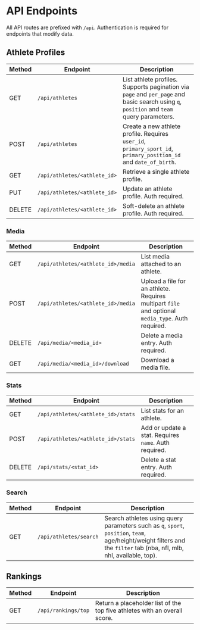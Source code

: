 # API Endpoints

All API routes are prefixed with `/api`. Authentication is required for endpoints that modify data.

## Athlete Profiles

| Method | Endpoint | Description |
| ------ | -------- | ----------- |
| GET | `/api/athletes` | List athlete profiles. Supports pagination via `page` and `per_page` and basic search using `q`, `position` and `team` query parameters. |
| POST | `/api/athletes` | Create a new athlete profile. Requires `user_id`, `primary_sport_id`, `primary_position_id` and `date_of_birth`. |
| GET | `/api/athletes/<athlete_id>` | Retrieve a single athlete profile. |
| PUT | `/api/athletes/<athlete_id>` | Update an athlete profile. Auth required. |
| DELETE | `/api/athletes/<athlete_id>` | Soft-delete an athlete profile. Auth required. |

### Media

| Method | Endpoint | Description |
| ------ | -------- | ----------- |
| GET | `/api/athletes/<athlete_id>/media` | List media attached to an athlete. |
| POST | `/api/athletes/<athlete_id>/media` | Upload a file for an athlete. Requires multipart `file` and optional `media_type`. Auth required. |
| DELETE | `/api/media/<media_id>` | Delete a media entry. Auth required. |
| GET | `/api/media/<media_id>/download` | Download a media file. |

### Stats

| Method | Endpoint | Description |
| ------ | -------- | ----------- |
| GET | `/api/athletes/<athlete_id>/stats` | List stats for an athlete. |
| POST | `/api/athletes/<athlete_id>/stats` | Add or update a stat. Requires `name`. Auth required. |
| DELETE | `/api/stats/<stat_id>` | Delete a stat entry. Auth required. |

### Search

| Method | Endpoint | Description |
| ------ | -------- | ----------- |
| GET | `/api/athletes/search` | Search athletes using query parameters such as `q`, `sport`, `position`, `team`, age/height/weight filters and the `filter` tab (nba, nfl, mlb, nhl, available, top). |

## Rankings

| Method | Endpoint | Description |
| ------ | -------- | ----------- |
| GET | `/api/rankings/top` | Return a placeholder list of the top five athletes with an overall score. |
